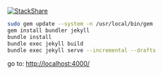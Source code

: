 [![StackShare](https://img.shields.io/badge/tech-stack-0690fa.svg?style=flat)](https://stackshare.io/wbruno/my-stack)


``` bash
sudo gem update --system -n /usr/local/bin/gem
gem install bundler jekyll
bundle install
bundle exec jekyll build
bundle exec jekyll serve --incremental --drafts
```

go to:
<http://localhost:4000/>
